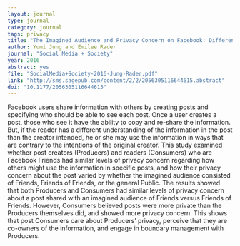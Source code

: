 ```yaml
---
layout: journal
type: journal
category: journal
tags: privacy
title: "The Imagined Audience and Privacy Concern on Facebook: Differences Between Producers and Consumers"
author: Yumi Jung and Emilee Rader
journal: "Social Media + Society"
year: 2016
abstract: yes
file: "SocialMedia+Society-2016-Jung-Rader.pdf"
link: "http://sms.sagepub.com/content/2/2/2056305116644615.abstract"
doi: "10.1177/2056305116644615"
---
```


Facebook users share information with others by creating posts and specifying who should be able to see each post. Once a user creates a post, those who see it have the ability to copy and re-share the information. But, if the reader has a different understanding of the information in the post than the creator intended, he or she may use the information in ways that are contrary to the intentions of the original creator. This study examined whether post creators (Producers) and readers (Consumers) who are Facebook Friends had similar levels of privacy concern regarding how others might use the information in specific posts, and how their privacy concern about the post varied by whether the imagined audience consisted of Friends, Friends of Friends, or the general Public. The results showed that both Producers and Consumers had similar levels of privacy concern about a post shared with an imagined audience of Friends versus Friends of Friends. However, Consumers believed posts were more private than the Producers themselves did, and showed more privacy concern. This shows that post Consumers care about Producers’ privacy, perceive that they are co-owners of the information, and engage in boundary management with Producers.
